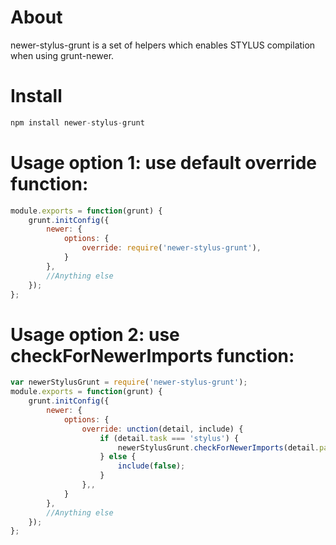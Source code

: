 # About
newer-stylus-grunt is a set of helpers which enables STYLUS compilation when using grunt-newer.


# Install

```javascript
npm install newer-stylus-grunt
```
# Usage option 1: use default override function:
```javascript
module.exports = function(grunt) {
    grunt.initConfig({
        newer: {
            options: {
                override: require('newer-stylus-grunt'),
            }
        },
        //Anything else
    });
};
```
# Usage option 2: use checkForNewerImports function:
```javascript
var newerStylusGrunt = require('newer-stylus-grunt');
module.exports = function(grunt) {
    grunt.initConfig({
        newer: {
            options: {
                override: unction(detail, include) {
                    if (detail.task === 'stylus') {
                        newerStylusGrunt.checkForNewerImports(detail.path, detail.time, include);
                    } else {
                        include(false);
                    }
                },,
            }
        },
        //Anything else
    });
};
```
